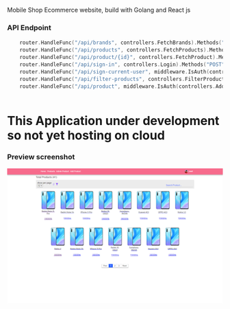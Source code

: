 Mobile Shop Ecommerce website, build with Golang and React js



### API Endpoint
```go
    router.HandleFunc("/api/brands", controllers.FetchBrands).Methods("GET")
	router.HandleFunc("/api/products", controllers.FetchProducts).Methods("GET")
	router.HandleFunc("/api/product/{id}", controllers.FetchProduct).Methods("GET")
	router.HandleFunc("/api/sign-in", controllers.Login).Methods("POST")
	router.HandleFunc("/api/sign-current-user", middleware.IsAuth(controllers.LoginCurrentUser)).Methods("GET")
	router.HandleFunc("/api/filter-products", controllers.FilterProduct).Methods("POST")
	router.HandleFunc("/api/product", middleware.IsAuth(controllers.AddProduct)).Methods("POST")
	
```

# This Application under development so not yet hosting on cloud
### Preview screenshot

![preview-image](preview/2022-03-19_020533.png)